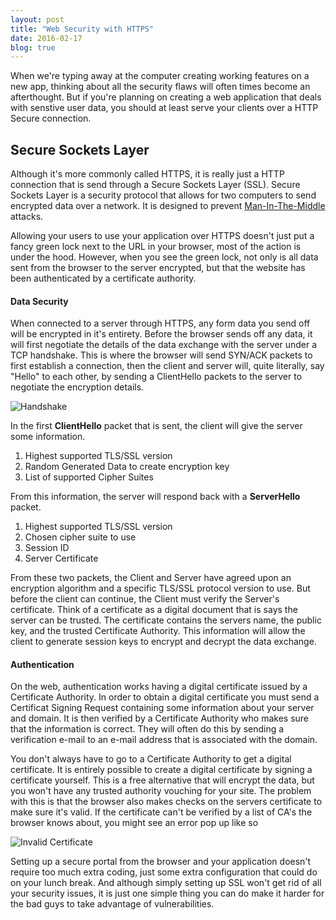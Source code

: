 ```yaml
---
layout: post
title: "Web Security with HTTPS"
date: 2016-02-17
blog: true
---
```


When we're typing away at the computer creating working features on a new app, thinking about all the security flaws will often times become an afterthought. But if you're planning on creating a web application that deals with senstive user data, you should at least serve your clients over a HTTP Secure connection.

## Secure Sockets Layer

Although it's more commonly called HTTPS, it is really just a HTTP connection that is send through a Secure Sockets Layer (SSL). Secure Sockets Layer is a security protocol that allows for two computers to send encrypted data over a network. It is designed to prevent [Man-In-The-Middle](https://en.wikipedia.org/wiki/Man-in-the-middle_attack) attacks.

Allowing your users to use your application over HTTPS doesn't just put a fancy green lock next to the URL in your browser, most of the action is under the hood. However,  when you see the green lock, not only is all data sent from the browser to the server encrypted, but that the website has been authenticated by a certificate authority.

#### Data Security

When connected to a server through HTTPS, any form data you send off will be encrypted in it's entirety. Before the browser sends off any data, it will first negotiate the details of the data exchange with the server under a TCP handshake. This is where the browser will send SYN/ACK packets to first establish a connection, then the client and server will, quite literally, say "Hello" to each other, by sending a ClientHello packets to the server to negotiate the encryption details.

![Handshake](/images/ssl-handshake.png)

In the first **ClientHello** packet that is sent, the client will give the server some information.

1. Highest supported TLS/SSL version
2. Random Generated Data to create encryption key
3. List of supported Cipher Suites

From this information, the server will respond back with a **ServerHello** packet.

1. Highest supported TLS/SSL version
2. Chosen cipher suite to use
3. Session ID
4. Server Certificate

From these two packets, the Client and Server have agreed upon an encryption algorithm and a specific TLS/SSL protocol version to use. But before the client can continue, the Client must verify the Server's certificate. Think of a certificate as a digital document that is says the server can be trusted. The certificate contains the servers name, the public key, and the trusted Certificate Authority. This information will allow the client to generate session keys to encrypt and decrypt the data exchange.

#### Authentication

On the web, authentication works having a digital certificate issued by a Certificate Authority. In order to obtain a digital certificate you must send a Certificat Signing Request containing some information about your server and domain. It is then verified by a Certificate Authority who makes sure that the information is correct. They will often do this by sending a verification e-mail to an e-mail address that is associated with the domain.

You don't always have to go to a Certificate Authority to get a digital certificate. It is entirely possible to create a digital certificate by signing a certificate yourself. This is a free alternative that will encrypt the data, but you won't have any trusted authority vouching for your site. The problem with this is that the browser also makes checks on the servers certificate to make sure it's valid. If the certificate can't be verified by a list of CA's the browser knows about, you might see an error pop up like so

![Invalid Certificate](/images/not_trusted_certificate.png)

Setting up a secure portal from the browser and your application doesn't require too much extra coding, just some extra configuration that could do on your lunch break. And although simply setting up SSL won't get rid of all your security issues, it is just one simple thing you can do make it harder for the bad guys to take advantage of vulnerabilities.
